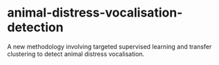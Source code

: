 # animal-distress-vocalisation-detection
A new methodology involving targeted supervised learning and transfer clustering to detect animal distress vocalisation.
